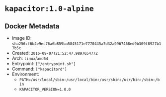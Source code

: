 # `kapacitor:1.0-alpine`

## Docker Metadata

- Image ID: `sha256:f6b4e9ec76a6b859ba5845171e7770445a7d32a9967468ed9b309f8927b17b5c`
- Created: `2016-09-07T21:52:47.989765477Z`
- Arch: `linux`/`amd64`
- Entrypoint: `["/entrypoint.sh"]`
- Command: `["kapacitord"]`
- Environment:
  - `PATH=/usr/local/sbin:/usr/local/bin:/usr/sbin:/usr/bin:/sbin:/bin`
  - `KAPACITOR_VERSION=1.0.0`
